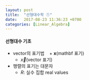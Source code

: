```yaml
---
layout: post
title:  "선형대수학 ①"
date:   2017-08-23 11:36:23 +0700
categories: [Linear_Algebra]
---
```


#### 선형대수 기초
- vector의 표기법
    + $\mathbf{x}$(mathbf 표기)
    + $\vec{x}$(vector 표기)
- 행렬의 표기는 대문자
    + $R$: 실수 집합 real values
